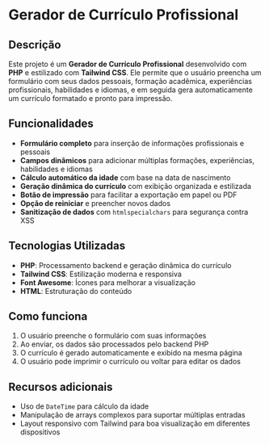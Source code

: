 # Gerador de Currículo Profissional

## Descrição

Este projeto é um **Gerador de Currículo Profissional** desenvolvido com **PHP** e estilizado com **Tailwind CSS**. Ele permite que o usuário preencha um formulário com seus dados pessoais, formação acadêmica, experiências profissionais, habilidades e idiomas, e em seguida gera automaticamente um currículo formatado e pronto para impressão.

## Funcionalidades

- **Formulário completo** para inserção de informações profissionais e pessoais
- **Campos dinâmicos** para adicionar múltiplas formações, experiências, habilidades e idiomas
- **Cálculo automático da idade** com base na data de nascimento
- **Geração dinâmica do currículo** com exibição organizada e estilizada
- **Botão de impressão** para facilitar a exportação em papel ou PDF
- **Opção de reiniciar** e preencher novos dados
- **Sanitização de dados** com `htmlspecialchars` para segurança contra XSS

## Tecnologias Utilizadas

- **PHP**: Processamento backend e geração dinâmica do currículo
- **Tailwind CSS**: Estilização moderna e responsiva
- **Font Awesome**: Ícones para melhorar a visualização
- **HTML**: Estruturação do conteúdo

## Como funciona

1. O usuário preenche o formulário com suas informações
2. Ao enviar, os dados são processados pelo backend PHP
3. O currículo é gerado automaticamente e exibido na mesma página
4. O usuário pode imprimir o currículo ou voltar para editar os dados

## Recursos adicionais

- Uso de `DateTime` para cálculo da idade
- Manipulação de arrays complexos para suportar múltiplas entradas
- Layout responsivo com Tailwind para boa visualização em diferentes dispositivos

